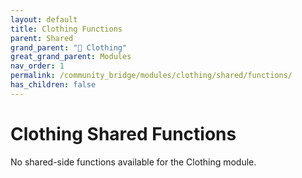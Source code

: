 ```yaml
---
layout: default
title: Clothing Functions
parent: Shared
grand_parent: "👔 Clothing"
great_grand_parent: Modules
nav_order: 1
permalink: /community_bridge/modules/clothing/shared/functions/
has_children: false
---
```


# Clothing Shared Functions
No shared-side functions available for the Clothing module.

